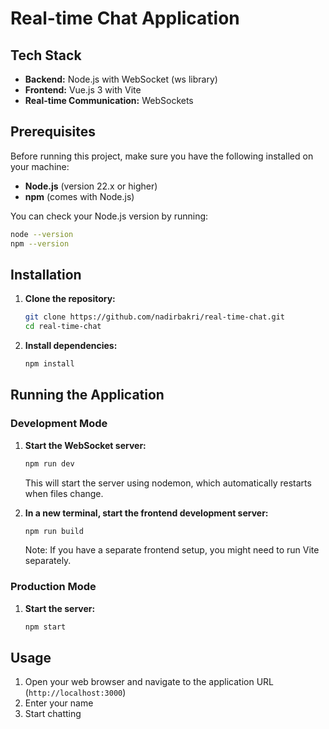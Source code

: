 # Real-time Chat Application

## Tech Stack

- **Backend:** Node.js with WebSocket (ws library)
- **Frontend:** Vue.js 3 with Vite
- **Real-time Communication:** WebSockets

## Prerequisites

Before running this project, make sure you have the following installed on your machine:

- **Node.js** (version 22.x or higher)
- **npm** (comes with Node.js)

You can check your Node.js version by running:
```bash
node --version
npm --version
```

## Installation

1. **Clone the repository:**
   ```bash
   git clone https://github.com/nadirbakri/real-time-chat.git
   cd real-time-chat
   ```

2. **Install dependencies:**
   ```bash
   npm install
   ```

## Running the Application

### Development Mode

1. **Start the WebSocket server:**
   ```bash
   npm run dev
   ```
   This will start the server using nodemon, which automatically restarts when files change.

2. **In a new terminal, start the frontend development server:**
   ```bash
   npm run build
   ```
   Note: If you have a separate frontend setup, you might need to run Vite separately.

### Production Mode

1. **Start the server:**
   ```bash
   npm start
   ```

## Usage

1. Open your web browser and navigate to the application URL (`http://localhost:3000`)
2. Enter your name
3. Start chatting
